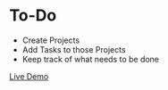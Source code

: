 # To-Do

- Create Projects
- Add Tasks to those Projects
- Keep track of what needs to be done

[Live Demo](https://darthkormit.github.io/todo/)
